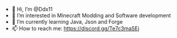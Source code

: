 - 👋 Hi, I’m @Ddx11
- 👀 I’m interested in Minecraft Modding and Software development
- 🌱 I’m currently learning Java, Json and Forge
- 📫 How to reach me: https://discord.gg/Te7c3maSEj

<!---
Ddx11/Ddx11 is a ✨ special ✨ repository because its `README.md` (this file) appears on your GitHub profile.
You can click the Preview link to take a look at your changes.
--->
